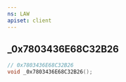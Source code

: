 ```yaml
---
ns: LAW
apiset: client
---
```

## _0x7803436E68C32B26

```c
// 0x7803436E68C32B26
void _0x7803436E68C32B26();
```